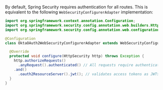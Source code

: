 By default, Spring Security requires authentication for all routes. This is equivalent to the following `WebSecurityConfigurerAdapter` implementation:

```java
import org.springframework.context.annotation.Configuration;
import org.springframework.security.config.annotation.web.builders.HttpSecurity;
import org.springframework.security.config.annotation.web.configuration.WebSecurityConfigurerAdapter;

@Configuration
class OktaOAuth2WebSecurityConfigurerAdapter extends WebSecurityConfigurerAdapter {

  @Override
  protected void configure(HttpSecurity http) throws Exception {
    http.authorizeRequests()
      .anyRequest().authenticated() // All requests require authentication
    .and()
      .oauth2ResourceServer().jwt(); // validates access tokens as JWTs
  }
}
```